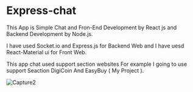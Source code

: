 # Express-chat
This App is Simple Chat and Fron-End Development by React js  and Backend Development by Node.js.

I have used Socket.io and Express.js for Backend Web and I have uesd React-Material ui for Front Web.

This app chat used support section websites For example I going to use support Seaction DigiCoin And EasyBuy ( My Project ).

![Capture2](https://user-images.githubusercontent.com/54766308/188194168-df3a21af-5527-4105-8541-48be4854b7b7.JPG)
